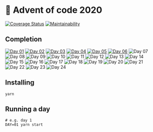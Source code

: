 # 🎄 Advent of code 2020

[![Coverage Status](https://coveralls.io/repos/github/Uptip/advent-of-code-2020/badge.svg?branch=main)](https://coveralls.io/github/Uptip/advent-of-code-2020?branch=main) [![Maintainability](https://api.codeclimate.com/v1/badges/89606eabb750472e1b0d/maintainability)](https://codeclimate.com/github/Uptip/advent-of-code-2020/maintainability)

## Completion

[![Day 01](https://badgen.net/badge/01/%E2%98%85%E2%98%85/green)](https://github.com/Uptip/advent-of-code-2020/tree/main/src/01)
[![Day 02](https://badgen.net/badge/02/%E2%98%85%E2%98%85/green)](https://github.com/Uptip/advent-of-code-2020/tree/main/src/02)
[![Day 03](https://badgen.net/badge/03/%E2%98%85%E2%98%85/green)](https://github.com/Uptip/advent-of-code-2020/tree/main/src/03)
[![Day 04](https://badgen.net/badge/04/%E2%98%85%E2%98%85/green)](https://github.com/Uptip/advent-of-code-2020/tree/main/src/04)
[![Day 05](https://badgen.net/badge/05/%E2%98%85%E2%98%85/green)](https://github.com/Uptip/advent-of-code-2020/tree/main/src/05)
[![Day 06](https://badgen.net/badge/06/%E2%98%85%E2%98%85/green)](https://github.com/Uptip/advent-of-code-2020/tree/main/src/06)
![Day 07](https://badgen.net/badge/07/%E2%98%86%E2%98%86/grey)
![Day 08](https://badgen.net/badge/08/%E2%98%86%E2%98%86/gray)
![Day 09](https://badgen.net/badge/09/%E2%98%86%E2%98%86/grey)
![Day 10](https://badgen.net/badge/10/%E2%98%86%E2%98%86/grey)
![Day 11](https://badgen.net/badge/11/%E2%98%86%E2%98%86/grey)
![Day 12](https://badgen.net/badge/12/%E2%98%86%E2%98%86/grey)
![Day 13](https://badgen.net/badge/13/%E2%98%86%E2%98%86/grey)
![Day 14](https://badgen.net/badge/14/%E2%98%86%E2%98%86/grey)
![Day 15](https://badgen.net/badge/15/%E2%98%86%E2%98%86/grey)
![Day 16](https://badgen.net/badge/16/%E2%98%86%E2%98%86/grey)
![Day 17](https://badgen.net/badge/17/%E2%98%86%E2%98%86/grey)
![Day 18](https://badgen.net/badge/18/%E2%98%86%E2%98%86/grey)
![Day 19](https://badgen.net/badge/19/%E2%98%86%E2%98%86/grey)
![Day 20](https://badgen.net/badge/20/%E2%98%86%E2%98%86/grey)
![Day 21](https://badgen.net/badge/21/%E2%98%86%E2%98%86/grey)
![Day 22](https://badgen.net/badge/22/%E2%98%86%E2%98%86/grey)
![Day 23](https://badgen.net/badge/23/%E2%98%86%E2%98%86/grey)
![Day 24](https://badgen.net/badge/24/%E2%98%86%E2%98%86/grey)

## Installing

```
yarn
```

## Running a day

```
# e.g. day 1
DAY=01 yarn start
```
